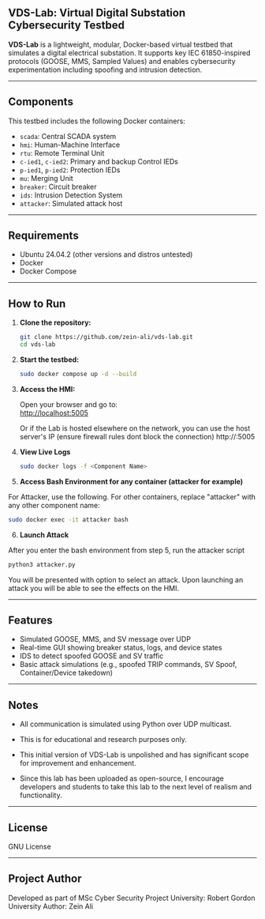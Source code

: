 ## VDS-Lab: Virtual Digital Substation Cybersecurity Testbed

**VDS-Lab** is a lightweight, modular, Docker-based virtual testbed that simulates a digital electrical substation. It supports key IEC 61850-inspired protocols (GOOSE, MMS, Sampled Values) and enables cybersecurity experimentation including spoofing and intrusion detection.

---

## Components

This testbed includes the following Docker containers:

- `scada`: Central SCADA system
- `hmi`: Human-Machine Interface
- `rtu`: Remote Terminal Unit
- `c-ied1`, `c-ied2`: Primary and backup Control IEDs
- `p-ied1`, `p-ied2`: Protection IEDs
- `mu`: Merging Unit 
- `breaker`: Circuit breaker
- `ids`: Intrusion Detection System 
- `attacker`: Simulated attack host

---

## Requirements

- Ubuntu 24.04.2 (other versions and distros untested)
- Docker
- Docker Compose

---

## How to Run

1. **Clone the repository:**

   ```bash
   git clone https://github.com/zein-ali/vds-lab.git
   cd vds-lab
   ```

2. **Start the testbed:**

   ```bash
   sudo docker compose up -d --build
   ```

3. **Access the HMI:**

   Open your browser and go to:  
   [http://localhost:5005](http://localhost:5005)

   Or if the Lab is hosted elsewhere on the network, you can use the host server's IP (ensure firewall rules dont block       the connection)
   http://<Server IP>:5005

4. **View Live Logs**

   ```bash
   sudo docker logs -f <Component Name>
   ```

5. **Access Bash Environment for any container (attacker for example)**

For Attacker, use the following. For other containers, replace "attacker" with any other component name:

   ```bash
   sudo docker exec -it attacker bash
   ```
6. **Launch Attack**

After you enter the bash environment from step 5, run the attacker script

   ```bash
   python3 attacker.py
   ```

You will be presented with option to select an attack. Upon launching an attack you will be able to see the effects on the HMI.

---


## Features

- Simulated GOOSE, MMS, and SV message over UDP
- Real-time GUI showing breaker status, logs, and device states
- IDS to detect spoofed GOOSE and SV traffic
- Basic attack simulations (e.g., spoofed TRIP commands, SV Spoof, Container/Device takedown)


---

## Notes

- All communication is simulated using Python over UDP multicast.
- This is for educational and research purposes only.

- This initial version of VDS-Lab is unpolished and has significant scope for improvement and enhancement. 
- Since this lab has been uploaded as open-source, I encourage developers and students to take this lab to the next level of realism and functionality.

---

## License 

GNU License

---

## Project Author

Developed as part of MSc Cyber Security Project 
University: Robert Gordon University
Author: Zein Ali
